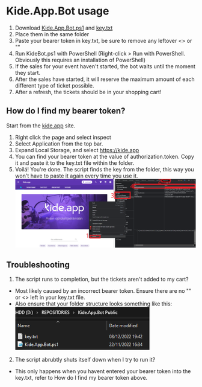 # Kide.App.Bot usage

1. Download [Kide.App.Bot.ps1](https://gitlab.labranet.jamk.fi/AA3739/kide.app.bot-public/-/raw/main/Kide.App.Bot.ps1?inline=false) and [key.txt](https://gitlab.labranet.jamk.fi/AA3739/kide.app.bot-public/-/raw/main/key.txt?inline=false)
2. Place them in the same folder
3. Paste your bearer token in key.txt, be sure to remove any leftover <> or ""
4. Run KideBot.ps1 with PowerShell (Right-click > Run with PowerShell. Obviously this requires an installation of PowerShell)
5. If the sales for your event haven't started, the bot waits until the moment they start.
6. After the sales have started, it will reserve the maximum amount of each different type of ticket possible.
7. After a refresh, the tickets should be in your shopping cart!

## How do I find my bearer token?

Start from the [kide.app](https://kide.app/) site.

1. Right click the page and select inspect
2. Select Application from the top bar.
3. Expand Local Storage, and select https://kide.app
4. You can find your bearer token at the value of authorization.token. Copy it and paste it to the key.txt file within the folder. 
5. Voilá! You're done. The script finds the key from the folder, this way you won't have to paste it again every time you use it.
![ohje](/ohjekuvat/ohje.png)

## Troubleshooting

1. The script runs to completion, but the tickets aren't added to my cart?
- Most likely caused by an incorrect bearer token. Ensure there are no "" or <> left in your key.txt file.
- Also ensure that your folder structure looks something like this:
![kansio](/ohjekuvat/kansio.png)
2. The script abrubtly shuts itself down when I try to run it?
- This only happens when you havent entered your bearer token into the key.txt, refer to How do I find my bearer token above.

